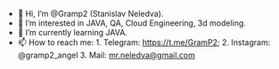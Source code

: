 - 👋 Hi, I’m @Gramp2 (Stanislav Neledva).
- 👀 I’m interested in JAVA, QA, Cloud Engineering, 3d modeling.
- 🌱 I’m currently learning JAVA.
- 📫 How to reach me:
                      1. Telegram: https://t.me/GramP2;
                      2. Instagram: @gramp2_angel
                      3. Mail: mr.neledva@gmail.com

<!---
Gramp2/Gramp2 is a ✨ special ✨ repository because its `README.md` (this file) appears on your GitHub profile.
You can click the Preview link to take a look at your changes.
--->
